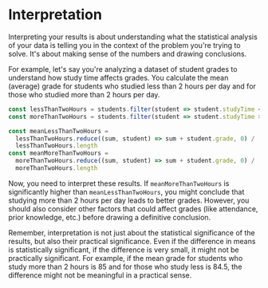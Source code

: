 # Interpretation

Interpreting your results is about understanding what the statistical analysis
of your data is telling you in the context of the problem you're trying to
solve. It's about making sense of the numbers and drawing conclusions.

For example, let's say you're analyzing a dataset of student grades to
understand how study time affects grades. You calculate the mean (average) grade
for students who studied less than 2 hours per day and for those who studied
more than 2 hours per day.

```ts
const lessThanTwoHours = students.filter(student => student.studyTime < 2)
const moreThanTwoHours = students.filter(student => student.studyTime > 2)

const meanLessThanTwoHours =
  lessThanTwoHours.reduce((sum, student) => sum + student.grade, 0) /
  lessThanTwoHours.length
const meanMoreThanTwoHours =
  moreThanTwoHours.reduce((sum, student) => sum + student.grade, 0) /
  moreThanTwoHours.length
```

Now, you need to interpret these results. If `meanMoreThanTwoHours` is
significantly higher than `meanLessThanTwoHours`, you might conclude that
studying more than 2 hours per day leads to better grades. However, you should
also consider other factors that could affect grades (like attendance, prior
knowledge, etc.) before drawing a definitive conclusion.

Remember, interpretation is not just about the statistical significance of the
results, but also their practical significance. Even if the difference in means
is statistically significant, if the difference is very small, it might not be
practically significant. For example, if the mean grade for students who study
more than 2 hours is 85 and for those who study less is 84.5, the difference
might not be meaningful in a practical sense.
